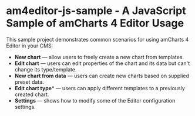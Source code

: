 # am4editor-js-sample - A JavaScript Sample of amCharts 4 Editor Usage

This sample project demonstrates common scenarios for using amCharts 4 Editor in your CMS:

- **New chart** &mdash; allow users to freely create a new chart from templates.
- **Edit chart** &mdash; users can edit properties of the chart and its data but can't change its type/template.
- **New chart from data** &mdash; users can create new charts based on supplied preset data.
- **Edit chart type*** &mdash; users can apply different templates to a previously created chart.
- **Settings** &mdash; shows how to modify some of the Editor configuration settings.
